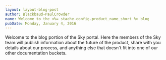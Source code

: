 ```yaml
---
layout: layout-blog-post
author: Blackbaud-PaulCrowder
name: Welcome to the <%= stache.config.product_name_short %> blog
pubDate: Monday, January 4, 2016
---
```


Welcome to the blog portion of the Sky portal.  Here the members of the Sky team will publish information about the future of the product, share with you details about our process, and anything else that doesn't fit into one of our other documentation buckets.
